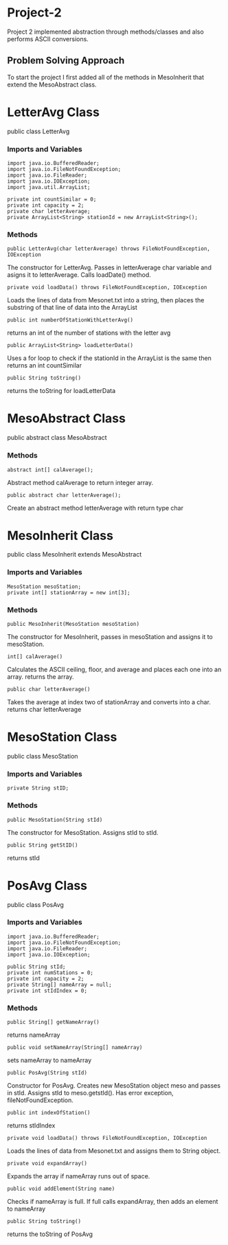 # Project-2
Project 2 implemented abstraction through methods/classes and also performs ASCII conversions.
## Problem Solving Approach
To start the project I first added all of the methods in MesoInherit that extend the MesoAbstract class.
# LetterAvg Class
public class LetterAvg 
### Imports and Variables
```
import java.io.BufferedReader;
import java.io.FileNotFoundException;
import java.io.FileReader;
import java.io.IOException;
import java.util.ArrayList;

private int countSimilar = 0;
private int capacity = 2;
private char letterAverage;
private ArrayList<String> stationId = new ArrayList<String>();
```
### Methods
```
public LetterAvg(char letterAverage) throws FileNotFoundException, IOException 
```
  The constructor for LetterAvg. Passes in letterAverage char variable and asigns it to letterAverage. Calls loadDate() method.
```
private void loadData() throws FileNotFoundException, IOException
```
  Loads the lines of data from Mesonet.txt into a string, then places the substring of that line of data into the ArrayList
```  
public int numberOfStationWithLetterAvg()
```
  returns an int of the number of stations with the letter avg
```
public ArrayList<String> loadLetterData() 
```
  Uses a for loop to check if the stationId in the ArrayList is the same then returns an int countSimilar
```
public String toString() 
```
  returns the toString for loadLetterData


# MesoAbstract Class
public abstract class MesoAbstract 
### Methods
```
abstract int[] calAverage();
```
  Abstract method calAverage to return integer array.
```
public abstract char letterAverage();
```
  Create an abstract method letterAverage with return type char


# MesoInherit Class
public class MesoInherit extends MesoAbstract
### Imports and Variables
```
MesoStation mesoStation;
private int[] stationArray = new int[3];
```
### Methods
```
public MesoInherit(MesoStation mesoStation)
```
  The constructor for MesoInherit, passes in mesoStation and assigns it to mesoStation.
```
int[] calAverage() 
```
  Calculates the ASCII ceiling, floor, and average and places each one into an array. returns the array.
```  
public char letterAverage()
```
  Takes the average at index two of stationArray and converts into a char. returns char letterAverage

# MesoStation Class
public class MesoStation 
### Imports and Variables
```
private String stID;
```
### Methods
```
public MesoStation(String stId)
```
  The constructor for MesoStation. Assigns stId to stId.
```
public String getStID() 
```
  returns stId

# PosAvg Class
public class PosAvg
### Imports and Variables
```
import java.io.BufferedReader;
import java.io.FileNotFoundException;
import java.io.FileReader;
import java.io.IOException;
  
public String stId;
private int numStations = 0;
private int capacity = 2;
private String[] nameArray = null;
private int stIdIndex = 0;
```
### Methods
```
public String[] getNameArray() 
```
  returns nameArray
```
public void setNameArray(String[] nameArray)
```
  sets nameArray to nameArray
```  
public PosAvg(String stId)
```
  Constructor for PosAvg. Creates new MesoStation object meso and passes in stId. Assigns stId to meso.getstId(). Has error exception, fileNotFoundException.
```
public int indexOfStation()
```
  returns stIdIndex
```
private void loadData() throws FileNotFoundException, IOException 
```
  Loads the lines of data from Mesonet.txt and assigns them to String object.
```
private void expandArray()
```
  Expands the array if nameArray runs out of space.
```
public void addElement(String name)
```
  Checks if nameArray is full. If full calls expandArray, then adds an element to nameArray
```
public String toString()
```
  returns the toString of PosAvg
 

